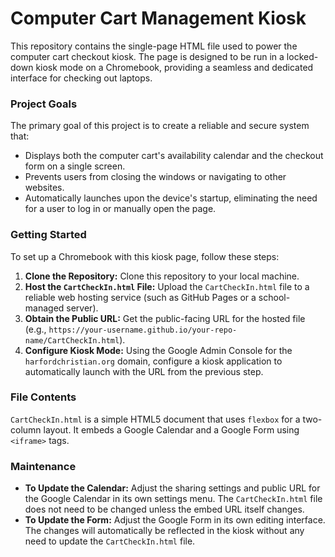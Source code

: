 # Computer Cart Management Kiosk

This repository contains the single-page HTML file used to power the computer cart checkout kiosk. The page is designed to be run in a locked-down kiosk mode on a Chromebook, providing a seamless and dedicated interface for checking out laptops.

### Project Goals

The primary goal of this project is to create a reliable and secure system that:
* Displays both the computer cart's availability calendar and the checkout form on a single screen.
* Prevents users from closing the windows or navigating to other websites.
* Automatically launches upon the device's startup, eliminating the need for a user to log in or manually open the page.

### Getting Started

To set up a Chromebook with this kiosk page, follow these steps:

1.  **Clone the Repository:** Clone this repository to your local machine.
2.  **Host the `CartCheckIn.html` File:** Upload the `CartCheckIn.html` file to a reliable web hosting service (such as GitHub Pages or a school-managed server).
3.  **Obtain the Public URL:** Get the public-facing URL for the hosted file (e.g., `https://your-username.github.io/your-repo-name/CartCheckIn.html`).
4.  **Configure Kiosk Mode:** Using the Google Admin Console for the `harfordchristian.org` domain, configure a kiosk application to automatically launch with the URL from the previous step.

### File Contents

`CartCheckIn.html` is a simple HTML5 document that uses `flexbox` for a two-column layout. It embeds a Google Calendar and a Google Form using `<iframe>` tags.

### Maintenance

* **To Update the Calendar:** Adjust the sharing settings and public URL for the Google Calendar in its own settings menu. The `CartCheckIn.html` file does not need to be changed unless the embed URL itself changes.
* **To Update the Form:** Adjust the Google Form in its own editing interface. The changes will automatically be reflected in the kiosk without any need to update the `CartCheckIn.html` file.
